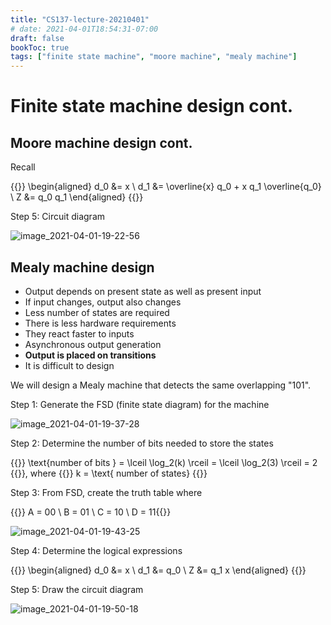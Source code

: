 ```yaml
---
title: "CS137-lecture-20210401"
# date: 2021-04-01T18:54:31-07:00
draft: false
bookToc: true
tags: ["finite state machine", "moore machine", "mealy machine"]
---
```


# Finite state machine design cont. 

## Moore machine design cont.

Recall

{{<k display>}}
\begin{aligned}
     d_0 &= x \\
     d_1 &= \overline{x} q_0 + x q_1 \overline{q_0} \\
     Z &= q_0 q_1
\end{aligned}
{{</k>}}

Step 5: Circuit diagram

![image_2021-04-01-19-22-56](/notes/image_2021-04-01-19-22-56.png)

## Mealy machine design

- Output depends on present state as well as present input
- If input changes, output also changes
- Less number of states are required
- There is less hardware requirements
- They react faster to inputs
- Asynchronous output generation
- **Output is placed on transitions**
- It is difficult to design

We will design a Mealy machine that detects the same overlapping "101".

Step 1: Generate the FSD (finite state diagram) for the machine

![image_2021-04-01-19-37-28](/notes/image_2021-04-01-19-37-28.png)

Step 2: Determine the number of bits needed to store the states

{{<k>}} \text{number of bits } = \lceil \log_2(k) \rceil = \lceil \log_2(3) \rceil = 2 {{</k>}}, where {{<k>}} k = \text{ number of states}  {{</k>}}

Step 3: From FSD, create the truth table where

{{<k>}} A = 00 \\
B = 01 \\
C = 10 \\
D = 11{{</k>}}

![image_2021-04-01-19-43-25](/notes/image_2021-04-01-19-43-25.png)

Step 4: Determine the logical expressions

{{<k display>}}
\begin{aligned}
    d_0 &= x \\
    d_1 &= q_0 \\
    Z &= q_1 x
\end{aligned}
{{</k>}}

Step 5: Draw the circuit diagram

![image_2021-04-01-19-50-18](/notes/image_2021-04-01-19-50-18.png)



